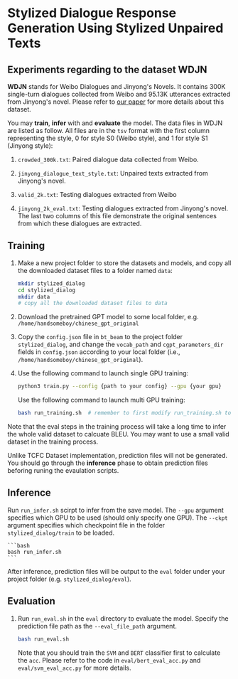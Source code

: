 # Stylized Dialogue Response Generation Using Stylized Unpaired Texts

## Experiments regarding to the dataset WDJN

**WDJN** stands for Weibo Dialogues and Jinyong's Novels. It contains 300K single-turn dialogues collected from Weibo and 95.13K utterances extracted from Jinyong's novel. Please refer to [our paper](https://arxiv.org/abs/2009.12719) for more details about this dataset. 

You may **train**, **infer** with and **evaluate** the model. The data files in WDJN are listed as follow. All files are in the `tsv` format with the first column representing the style, 0 for style S0 (Weibo style), and 1 for style S1 (Jinyong style):

1. `crowded_300k.txt`: 
Paired dialogue data collected from Weibo.

2. `jinyong_dialogue_text_style.txt`:
Unpaired texts extracted from Jinyong's novel.

3. `valid_2k.txt`:
Testing dialogues extracted from Weibo

4. `jinyong_2k_eval.txt`:
Testing dialogues extracted from Jinyong's novel. The last two columns of this file demonstrate the original sentences from which these dialogues are extracted.

## Training

1. Make a new project folder to store the datasets and models, and copy all the downloaded dataset files to a folder named `data`:

    ```bash
    mkdir stylized_dialog
    cd stylized_dialog   
    mkdir data  
    # copy all the downloaded dataset files to data
    ```

2. Download the pretrained GPT model to some local folder, e.g. `/home/handsomeboy/chinese_gpt_original`

3. Copy the `config.json` file in `bt_beam` to the project folder `stylized_dialog`, 
and change the `vocab_path` and `cgpt_parameters_dir` fields in `config.json` according to your local folder (i.e., `/home/handsomeboy/chinese_gpt_original`).

4. Use the following command to launch single GPU training:

    ```bash
    python3 train.py --config {path to your config} --gpu {your gpu}
    ```

    Use the following command to launch multi GPU training:

    ```bash
    bash run_training.sh  # remember to first modify run_training.sh to use the correct config.json file and GPUs
    ```

Note that the eval steps in the training process will take a long time to infer the whole valid dataset to calcuate BLEU. You may want to use a small valid dataset in the training process.

Unlike TCFC Dataset implementation, prediction files will not be generated. You should go through the **inference** phase to obtain prediction files beforing runing the evaulation scripts.

## Inference

Run `run_infer.sh` scirpt to infer from the save model. The `--gpu` argument specifies which GPU to be used (should only specify one GPU). The `--ckpt` argument specifies which checkpoint file in the folder `stylized_dialog/train` to be loaded.

    ```bash
    bash run_infer.sh
    ```

After inference, prediction files will be output to the `eval` folder under your project folder (e.g. `stylized_dialog/eval`).

## Evaluation

1. Run `run_eval.sh` in the `eval` directory to evaluate the model. Specify the prediction file path as the `--eval_file_path` argument.

    ```bash
    bash run_eval.sh
    ```

    Note that you should train the `SVM` and `BERT` classifier first to calculate the `acc`. Please refer to the code in `eval/bert_eval_acc.py` and `eval/svm_eval_acc.py` for more details.

